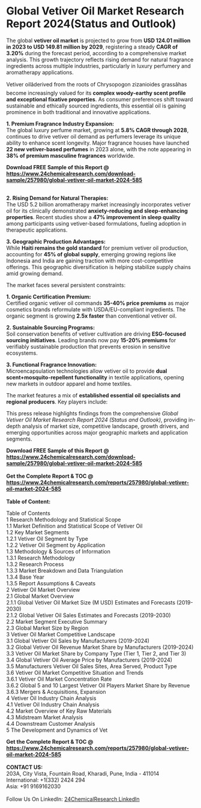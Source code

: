 <h1>Global Vetiver Oil Market Research Report 2024(Status and Outlook)</h1><p>The global <strong>vetiver oil market</strong> is projected to grow from <strong>USD 124.01 million in 2023 to USD 149.81 million by 2029</strong>, registering a steady <strong>CAGR of 3.20%</strong> during the forecast period, according to a comprehensive market analysis. This growth trajectory reflects rising demand for natural fragrance ingredients across multiple industries, particularly in luxury perfumery and aromatherapy applications.</p><p>Vetiver oilâderived from the roots of Chrysopogon zizanioides grassâhas become increasingly valued for its <strong>complex woody-earthy scent profile and exceptional fixative properties</strong>. As consumer preferences shift toward sustainable and ethically sourced ingredients, this essential oil is gaining prominence in both traditional and innovative applications.</p><p><strong>1. Premium Fragrance Industry Expansion:</strong><br>
The global luxury perfume market, growing at <strong>5.8% CAGR through 2028</strong>, continues to drive vetiver oil demand as perfumers leverage its unique ability to enhance scent longevity. Major fragrance houses have launched <strong>22 new vetiver-based perfumes</strong> in 2023 alone, with the note appearing in <strong>38% of premium masculine fragrances</strong> worldwide.</p><div><b>Download FREE Sample of this Report @ 
            <a href="https://www.24chemicalresearch.com/download-sample/257980/global-vetiver-oil-market-2024-585">
            https://www.24chemicalresearch.com/download-sample/257980/global-vetiver-oil-market-2024-585</a></b></div><br><p><strong>2. Rising Demand for Natural Therapies:</strong><br>
The USD 5.2 billion aromatherapy market increasingly incorporates vetiver oil for its clinically demonstrated <strong>anxiety-reducing and sleep-enhancing properties</strong>. Recent studies show a <strong>47% improvement in sleep quality</strong> among participants using vetiver-based formulations, fueling adoption in therapeutic applications.</p><p><strong>3. Geographic Production Advantages:</strong><br>
While <strong>Haiti remains the gold standard</strong> for premium vetiver oil production, accounting for <strong>45% of global supply</strong>, emerging growing regions like Indonesia and India are gaining traction with more cost-competitive offerings. This geographic diversification is helping stabilize supply chains amid growing demand.</p><p>The market faces several persistent constraints:</p><p><strong>1. Organic Certification Premium:</strong><br>
Certified organic vetiver oil commands <strong>35-40% price premiums</strong> as major cosmetics brands reformulate with USDA/EU-compliant ingredients. The organic segment is growing <strong>2.5x faster</strong> than conventional vetiver oil.</p><p><strong>2. Sustainable Sourcing Programs:</strong><br>
Soil conservation benefits of vetiver cultivation are driving <strong>ESG-focused sourcing initiatives</strong>. Leading brands now pay <strong>15-20% premiums</strong> for verifiably sustainable production that prevents erosion in sensitive ecosystems.</p><p><strong>3. Functional Fragrance Innovation:</strong><br>
Microencapsulation technologies allow vetiver oil to provide <strong>dual scent+mosquito-repellent functionality</strong> in textile applications, opening new markets in outdoor apparel and home textiles.</p><p>The market features a mix of <strong>established essential oil specialists and regional producers</strong>. Key players include:</p><p>This press release highlights findings from the comprehensive <em>Global Vetiver Oil Market Research Report 2024 (Status and Outlook)</em>, providing in-depth analysis of market size, competitive landscape, growth drivers, and emerging opportunities across major geographic markets and application segments.</p><div><b>Download FREE Sample of this Report @ 
            <a href="https://www.24chemicalresearch.com/download-sample/257980/global-vetiver-oil-market-2024-585">
            https://www.24chemicalresearch.com/download-sample/257980/global-vetiver-oil-market-2024-585</a></b></div><br><div><b>Get the Complete Report & TOC @ 
            <a href="https://www.24chemicalresearch.com/reports/257980/global-vetiver-oil-market-2024-585">
            https://www.24chemicalresearch.com/reports/257980/global-vetiver-oil-market-2024-585</a></b></div><br>
            <b>Table of Content:</b><p>Table of Contents<br />
1 Research Methodology and Statistical Scope<br />
1.1 Market Definition and Statistical Scope of Vetiver Oil<br />
1.2 Key Market Segments<br />
1.2.1 Vetiver Oil Segment by Type<br />
1.2.2 Vetiver Oil Segment by Application<br />
1.3 Methodology & Sources of Information<br />
1.3.1 Research Methodology<br />
1.3.2 Research Process<br />
1.3.3 Market Breakdown and Data Triangulation<br />
1.3.4 Base Year<br />
1.3.5 Report Assumptions & Caveats<br />
2 Vetiver Oil Market Overview<br />
2.1 Global Market Overview<br />
2.1.1 Global Vetiver Oil Market Size (M USD) Estimates and Forecasts (2019-2030)<br />
2.1.2 Global Vetiver Oil Sales Estimates and Forecasts (2019-2030)<br />
2.2 Market Segment Executive Summary<br />
2.3 Global Market Size by Region<br />
3 Vetiver Oil Market Competitive Landscape<br />
3.1 Global Vetiver Oil Sales by Manufacturers (2019-2024)<br />
3.2 Global Vetiver Oil Revenue Market Share by Manufacturers (2019-2024)<br />
3.3 Vetiver Oil Market Share by Company Type (Tier 1, Tier 2, and Tier 3)<br />
3.4 Global Vetiver Oil Average Price by Manufacturers (2019-2024)<br />
3.5 Manufacturers Vetiver Oil Sales Sites, Area Served, Product Type<br />
3.6 Vetiver Oil Market Competitive Situation and Trends<br />
3.6.1 Vetiver Oil Market Concentration Rate<br />
3.6.2 Global 5 and 10 Largest Vetiver Oil Players Market Share by Revenue<br />
3.6.3 Mergers & Acquisitions, Expansion<br />
4 Vetiver Oil Industry Chain Analysis<br />
4.1 Vetiver Oil Industry Chain Analysis<br />
4.2 Market Overview of Key Raw Materials<br />
4.3 Midstream Market Analysis<br />
4.4 Downstream Customer Analysis<br />
5 The Development and Dynamics of Vet</p><div><b>Get the Complete Report & TOC @ 
            <a href="https://www.24chemicalresearch.com/reports/257980/global-vetiver-oil-market-2024-585">
            https://www.24chemicalresearch.com/reports/257980/global-vetiver-oil-market-2024-585</a></b></div><br><b>CONTACT US:</b><br>
            203A, City Vista, Fountain Road, Kharadi, Pune, India - 411014<br>
            International: +1(332) 2424 294<br>
            Asia: +91 9169162030 <br><br>
            Follow Us On LinkedIn: <a href="https://www.linkedin.com/company/24chemicalresearch/">24ChemicalResearch LinkedIn</a>